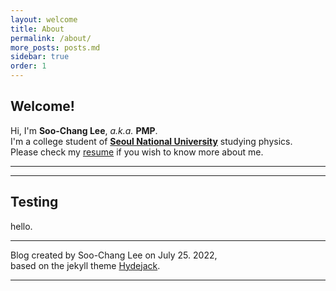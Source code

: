 ```yaml
---
layout: welcome
title: About
permalink: /about/
more_posts: posts.md
sidebar: true
order: 1
---
```


## Welcome!

Hi, I'm **Soo-Chang Lee**, *a.k.a.* **PMP**.<br>
I'm a college student of **[Seoul National University]** studying physics. <br>
Please check my [resume] if you wish to know more about me.

***

<!--posts_list-->

***

## Testing
hello.

***

Blog created by Soo-Chang Lee on July 25. 2022, <br>
based on the jekyll theme [Hydejack].

***

<!--author-->

<!-- Links -->
[resume]: /resume/
[Hydejack]: https://hydejack.com
[Seoul National University]: https://www.snu.ac.kr/
